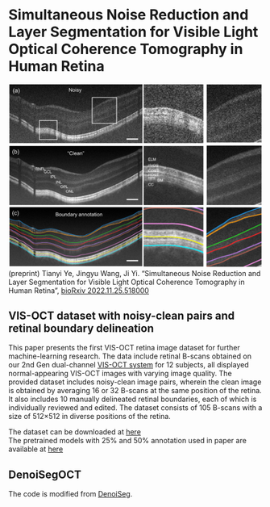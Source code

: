 # Simultaneous Noise Reduction and Layer Segmentation for Visible Light Optical Coherence Tomography in Human Retina
![Teaser: DenoiSeg](figs/dataset_1.png)
(preprint) Tianyi Ye, Jingyu Wang, Ji Yi. “Simultaneous Noise Reduction and Layer Segmentation for Visible Light
Optical Coherence Tomography in Human Retina”, [bioRxiv 2022.11.25.518000](https://www.biorxiv.org/content/10.1101/2022.11.25.518000v1)

## VIS-OCT dataset with noisy-clean pairs and retinal boundary delineation

This paper presents the first VIS-OCT retina image dataset for further machine-learning research. The data include retinal B-scans obtained on our 2nd Gen dual-channel [VIS-OCT system](https://www.biorxiv.org/content/10.1101/2022.10.05.511048v1) for 12 subjects, all displayed normal-appearing VIS-OCT images with varying image quality. The provided dataset includes noisy-clean image pairs, wherein the clean image is obtained by averaging 16 or 32 B-scans at the same position of the retina. It also includes 10 manually delineated retinal boundaries, each of which is individually reviewed and edited. The dataset consists of 105 B-scans with a size of 512×512 in diverse positions of the retina.

The dataset can be downloaded at [here](https://drive.google.com/drive/folders/1y3SSFjytEWdNSaGI7udKQo2Q-tcsFHBm?usp=share_link)
<br/>The pretrained models with 25% and 50% annotation used in paper are available at [here](https://drive.google.com/drive/folders/18nZEOx4yq5V9Kuk9JZTolLQriQfwULVn?usp=sharing)

## DenoiSegOCT
The code is modified from [DenoiSeg](https://arxiv.org/abs/2005.02987).  
